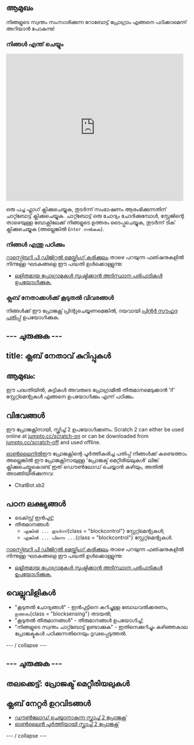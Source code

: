 ## ആമുഖം

നിങ്ങളുടെ സ്വന്തം സംസാരിക്കുന്ന റോബോട്ട് പ്രോഗ്രാം എങ്ങനെ പഠിക്കാമെന്ന് അറിയാൻ പോകുന്നു!

### നിങ്ങൾ എന്ത് ചെയ്യും

<div class="scratch-preview">
  <iframe allowtransparency="true" width="485" height="402" src="https://scratch.mit.edu/projects/embed/26762091/?autostart=false" frameborder="0"></iframe>
</div>

ഒരു പച്ച ഫ്ലാഗ് ക്ലിക്കുചെയ്യുക, തുടർന്ന് സംഭാഷണം ആരംഭിക്കുന്നതിന് ചാറ്റ്ബോട്ട് ക്ലിക്കുചെയ്യുക. ചാറ്റ്ബോട്ട് ഒരു ചോദ്യം ചോദിക്കുമ്പോൾ, സ്റ്റേജിന്റെ താഴെയുള്ള ബോക്സിലേക്ക് നിങ്ങളുടെ ഉത്തരം ടൈപ്പുചെയ്യുക, തുടർന്ന് ടിക് ക്ലിക്കുചെയ്യുക (അല്ലെങ്കിൽ `Enter നൽകുക`).

### നിങ്ങൾ എന്തു പഠിക്കും

[റാസ്പ്ബെറി പി ഡിജിറ്റൽ മെയ്ക്കിംഗ് കരിക്കുലം](http://rpf.io/curriculum) താഴെ പറയുന്ന ഫങ്ഷനുകളിൽ നിന്നുള്ള ഘടകങ്ങളെ ഈ പദ്ധതി ഉൾക്കൊള്ളുന്നു:

+ [ലളിതമായ പ്രോഗ്രാമുകൾ സൃഷ്ടിക്കാൻ അടിസ്ഥാന പരിപാടികൾ ഉപയോഗിക്കുക.](https://www.raspberrypi.org/curriculum/programming/creator)

### ക്ലബ് നേതാക്കൾക്ക് കൂടുതൽ വിവരങ്ങൾ

നിങ്ങൾക്ക് ഈ പ്രോജക്റ്റ് പ്രിന്റുചെയ്യണമെങ്കിൽ, ദയവായി [പ്രിന്റർ സൗഹൃദ പതിപ്പ്](https://projects.raspberrypi.org/en/projects/chatbot/print) ഉപയോഗിക്കുക.

## \--- ചുരുക്കുക \---

## title: ക്ലബ് നേതാവ് കുറിപ്പുകൾ

## ആമുഖം:

ഈ പദ്ധതിയിൽ, കുട്ടികൾ അവരുടെ പ്രോഗ്രാമിൽ തീരുമാനമെടുക്കാൻ 'if' സ്റ്റേറ്റ്മെന്റുകൾ എങ്ങനെ ഉപയോഗിക്കും എന്ന് പഠിക്കും.

## വിഭവങ്ങൾ

ഈ പ്രോജക്റ്റിനായി, സ്ക്രിച്ച് 2 ഉപയോഗിക്കണം. Scratch 2 can either be used online at [jumpto.cc/scratch-on](http://jumpto.cc/scratch-on) or can be downloaded from [jumpto.cc/scratch-off](http://jumpto.cc/scratch-off) and used offline.

[ഓൺലൈനിൽ](http://scratch.mit.edu/projects/26762091/#editor)ഈ പ്രോജക്റ്റിന്റെ പൂർത്തീകരിച്ച പതിപ്പ് നിങ്ങൾക്ക് കണ്ടെത്താം അല്ലെങ്കിൽ ഈ പ്രോജക്റ്റിനായുള്ള 'പ്രോജക്ട് മെറ്റീരിയലുകൾ' ലിങ്ക് ക്ലിക്കുചെയ്തുകൊണ്ട് ഇത് ഡൌൺലോഡ് ചെയ്യാൻ കഴിയും, അതിൽ അടങ്ങിയിരിക്കുന്നവ:

+ ChatBot.sb2

## പഠന ലക്ഷ്യങ്ങൾ

+ ടെക്സ്റ്റ് ഇൻപുട്ട്;
+ തീരുമാനങ്ങൾ: 
    + `എങ്കിൽ ... തുടർന്ന്`{class = "blockcontrol"} സ്റ്റേറ്റ്മെന്റുകൾ;
    + `എങ്കിൽ ... പിന്നെ ...`{class = "blockcontrol"} സ്റ്റേറ്റ്മെന്റുകൾ.

[റാസ്പ്ബെറി പി ഡിജിറ്റൽ മെയ്ക്കിംഗ് കരിക്കുലം](http://rpf.io/curriculum) താഴെ പറയുന്ന ഫങ്ഷനുകളിൽ നിന്നുള്ള ഘടകങ്ങളെ ഈ പദ്ധതി ഉൾക്കൊള്ളുന്നു:

+ [ലളിതമായ പ്രോഗ്രാമുകൾ സൃഷ്ടിക്കാൻ അടിസ്ഥാന പരിപാടികൾ ഉപയോഗിക്കുക.](https://www.raspberrypi.org/curriculum/programming/creator)

## വെല്ലുവിളികൾ

+ "കൂടുതൽ ചോദ്യങ്ങൾ" - ഇൻപുട്ടിനെ കുറിച്ചുള്ള ബോധവൽക്കരണം, `ഉത്തരം`{class = "blocksensing"} തടയൽ;
+ "കൂടുതൽ തീരുമാനങ്ങൾ" - തീരുമാനങ്ങൾ ഉപയോഗിച്ച്;
+ "നിങ്ങളുടെ സ്വന്തം ചാറ്റ്ബോട്ട് ഉണ്ടാക്കുക" - ഇതിനെക്കുറിച്ചും കഴിഞ്ഞകാല പ്രോജക്ടുകൾ പഠിക്കുന്നതിനെയും ദൃഢപ്പെടുത്തൽ.

\--- / collapse \---

## \--- ചുരുക്കുക \---

## തലക്കെട്ട്: പ്രോജക്ട് മെറ്റീരിയലുകൾ

## ക്ലബ് നേറ്റർ ഉറവിടങ്ങൾ

+ [ഡൗൺലോഡ് ചെയ്യാനാകുന്ന സ്ക്രാച്ച് 2 പ്രോജക്റ്റ്](resources/ChatBot.sb2)
+ [ഓൺലൈൻ പൂർത്തിയായി സ്ക്രാച്ച് 2 പ്രോജക്റ്റ്](http://scratch.mit.edu/projects/26762091/#editor)

\--- / collapse \---